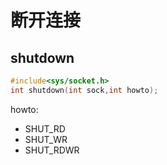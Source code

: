# 断开连接

## shutdown

```cpp
#include<sys/socket.h>
int shutdown(int sock,int howto);
```

howto:

- SHUT_RD
- SHUT_WR
- SHUT_RDWR

